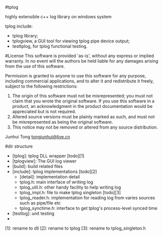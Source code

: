 #tplog

highly extensible c++ log library on windows system

tplog include: 

- tplog library; 
- tplogview, a GUI tool for viewing tplog pipe device output;
- testtplog, for tplog functional testing.

#License
  This software is provided 'as-is', without any express or implied
  warranty.  In no event will the authors be held liable for any damages
  arising from the use of this software.

  Permission is granted to anyone to use this software for any purpose,
  including commercial applications, and to alter it and redistribute it
  freely, subject to the following restrictions:

  1. The origin of this software must not be misrepresented; you must not claim that you wrote the original software. If you use this software in a product, an acknowledgment in the product documentation would be appreciated but is not required.
  2. Altered source versions must be plainly marked as such, and must not be misrepresented as being the original software.
  3. This notice may not be removed or altered from any source distribution.

  Junhui Tong
  tongjunhui@live.cn 

#dir structure

* [tplog]: tplog DLL wrapper [todo][1]
* [tplogview]: The GUI log viewer
* [build]: build related files
* [include]: tplog implementations [todo][2]
    - [detail]: implementation detail
	- tplog.h: main interface of writing log
	- tplog_util.h: other handy facility to help writing log
	- tplog_impl.h: file to make tplog singleton [todo][3]
	- tplog_reader.h: implementation for reading log from varies sources such as pipe/file etc
	- tplog_synctime.h: interface to get tplog's process-level synced time
* [testlog]: unit testing
* [doc]: documentations

[1]: rename to dll
[2]: rename to tplog
[3]: rename to tplog_singleton.h
